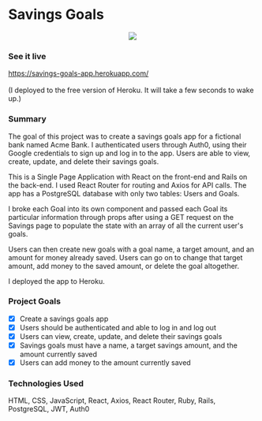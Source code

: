 # Savings Goals

<p align="center">
<img src="client/src/images/savings-goals.gif">
</p>

### See it live

https://savings-goals-app.herokuapp.com/ <br/><br/>
(I deployed to the free version of Heroku. It will take a few seconds to wake up.)

### Summary

The goal of this project was to create a savings goals app for a fictional bank named Acme Bank. I authenticated users through Auth0, using their Google credentials to sign up and log in to the app. Users are able to view, create, update, and delete their savings goals.

This is a Single Page Application with React on the front-end and Rails on the back-end. I used React Router for routing and Axios for API calls. The app has a PostgreSQL database with only two tables: Users and Goals.

I broke each Goal into its own component and passed each Goal its particular information through props after using a GET request on the Savings page to populate the state with an array of all the current user's goals.

Users can then create new goals with a goal name, a target amount, and an amount for money already saved. Users can go on to change that target amount, add money to the saved amount, or delete the goal altogether.

I deployed the app to Heroku.

### Project Goals

- [x] Create a savings goals app
- [x] Users should be authenticated and able to log in and log out
- [x] Users can view, create, update, and delete their savings goals
- [x] Savings goals must have a name, a target savings amount, and the amount currently saved
- [x] Users can add money to the amount currently saved

### Technologies Used

HTML, CSS, JavaScript, React, Axios, React Router, Ruby, Rails, PostgreSQL, JWT, Auth0
